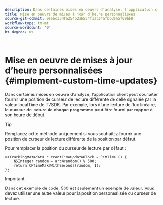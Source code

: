 ```yaml
---
description: Dans certaines mises en oeuvre d’analyse, l’application client peut souhaiter fournir une position de curseur de lecture différente de celle signalée par la valeur localTime de TVSDK. Par exemple, lors d’une lecture de flux linéaire, le curseur de lecture de chaque programme peut être fourni par rapport à son heure de début.
title: Mise en oeuvre de mises à jour d’heure personnalisées
source-git-commit: 02ebc3548a254b2a6554f1ab34afbb3ea5f09bb8
workflow-type: tm+mt
source-wordcount: '0'
ht-degree: 0%

---
```


# Mise en oeuvre de mises à jour d’heure personnalisées {#implement-custom-time-updates}

Dans certaines mises en oeuvre d’analyse, l’application client peut souhaiter fournir une position de curseur de lecture différente de celle signalée par la valeur localTime de TVSDK. Par exemple, lors d’une lecture de flux linéaire, le curseur de lecture de chaque programme peut être fourni par rapport à son heure de début.

>[!TIP]
>
>Remplacez cette méthode uniquement si vous souhaitez fournir une position de curseur de lecture différente de la position par défaut.

Pour remplacer la position du curseur de lecture par défaut :

```
vaTrackingMetadata.currentTimeUpdateBlock = ^CMTime () { 
    NSInteger random = arc4random() % 500;  
    return CMTimeMakeWithSeconds(random, 1); 
};
```

>[!IMPORTANT]
>
>Dans cet exemple de code, 500 est seulement un exemple de valeur. Vous devez utiliser une autre valeur pour la position personnalisée du curseur de lecture.
